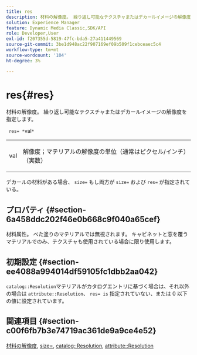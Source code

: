 ```yaml
---
title: res
description: 材料の解像度。 繰り返し可能なテクスチャまたはデカールイメージの解像度を指定します。
solution: Experience Manager
feature: Dynamic Media Classic,SDK/API
role: Developer,User
exl-id: f207355d-5819-47fc-bda5-27a411449569
source-git-commit: 3be1d948ac22f907169ef09b509f1cebceaec5c4
workflow-type: tm+mt
source-wordcount: '104'
ht-degree: 3%

---
```


# res{#res}

材料の解像度。 繰り返し可能なテクスチャまたはデカールイメージの解像度を指定します。

` res= *`val`*`

<table id="simpletable_2004B804D46E43C090E59BBFF8144598"> 
 <tr class="strow"> 
  <td class="stentry"> <p> <span class="varname"> val </span> </p> </td> 
  <td class="stentry"> <p>解像度；マテリアルの解像度の単位（通常はピクセル/インチ）（実数） </p> </td> 
 </tr> 
</table>

デカールの材料がある場合、 `size=` もし両方が `size=` および `res=` が指定されている。

## プロパティ {#section-6a458ddc202f46e0b668c9f040a65cef}

材料属性。 べた塗りのマテリアルでは無視されます。 キャビネットと窓を覆うマテリアルでのみ、テクスチャも使用されている場合に限り使用します。

## 初期設定 {#section-ee4088a994014df59105fc1dbb2aa042}

`catalog::Resolution`マテリアルがカタログエントリに基づく場合は、それ以外の場合は `attribute::Resolution`、 `res= is` 指定されていない、または 0 以下の値に設定されています。

## 関連項目 {#section-c00f6fb7b3e74719ac361de9a9ce4e52}

[材料の解像度](../../../../../ir-api/http-protocol/image-rendering-api-ref/c-ir-http-protocol-ref/c-ir-http-protocol-syntax-and-features/c-ir-vignettes/c-ir-material-resolution.md#concept-f60103c64e324e2cae78bd76dfb4de8b), [size=](../../../../../ir-api/http-protocol/image-rendering-api-ref/c-ir-http-protocol-ref/c-ir-http-protocol-command-reference/r-ir-http-size.md#reference-1220d6fbcde4479aba91de7adacdc988), [catalog::Resolution](../../../../../ir-api/material-cat/image-rendering-api-ref/c-ir-material-catalog/c-ir-material-data-reference/r-ir-resolution-dataref.md#reference-6a2d64c2d72b438fade58a3391569da7), [attribute::Resolution](../../../../../ir-api/material-cat/image-rendering-api-ref/c-ir-material-catalog/c-ir-attributes-reference/r-ir-resolution.md#reference-09fe14e6bfbf4db6b7f4369fffecc806)
